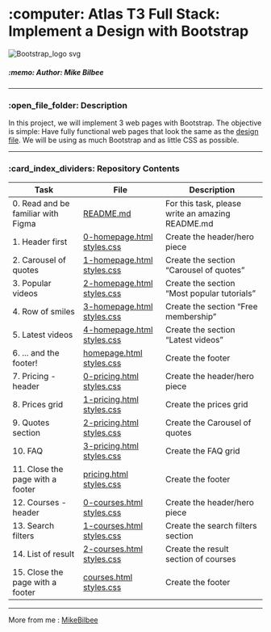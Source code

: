 <h1> :computer: Atlas T3 Full Stack: Implement a Design with Bootstrap </h1>

![Bootstrap_logo svg](https://github.com/MikeBilbee/atlas-smiling-school/assets/119973248/85e63fab-9d6d-4704-8de0-a5ff6d102ea0)

<h5> :memo: Author: Mike Bilbee </h5>

---

<h3> :open_file_folder: Description </h3>

In this project, we will implement 3 web pages with Bootstrap. The objective is simple: Have fully functional web pages that look the same as the [design file](https://www.figma.com/file/M8se3pdMApWtaYXOJu6Tna/Homepage-(Copy)?type=design&node-id=0%3A1&mode=design&t=l60jfsxUAvxGHhiM-1). We will be using as much Bootstrap and as little CSS as possible.



---

<h3> :card_index_dividers: Repository Contents </h3>

| Task | File | Description |
| ----- | ----- | ----- |
| 0. Read and be familiar with Figma | [README.md](https://github.com/MikeBilbee/atlas-smiling-school/blob/main/README.md) | For this task, please write an amazing README.md |
| 1. Header first | [0-homepage.html](https://github.com/MikeBilbee/atlas-smiling-school/blob/main/0-homepage.html) [styles.css](https://github.com/MikeBilbee/atlas-smiling-school/blob/main/styles.css) | Create the header/hero piece |
| 2. Carousel of quotes | [1-homepage.html](https://github.com/MikeBilbee/atlas-smiling-school/blob/main/1-homepage.html) [styles.css](https://github.com/MikeBilbee/atlas-smiling-school/blob/main/styles.css) | Create the section “Carousel of quotes” |
| 3. Popular videos | [2-homepage.html](https://github.com/MikeBilbee/atlas-smiling-school/blob/main/2-homepage.html) [styles.css](https://github.com/MikeBilbee/atlas-smiling-school/blob/main/styles.css) | Create the section “Most popular tutorials” |
| 4. Row of smiles | [3-homepage.html](https://github.com/MikeBilbee/atlas-smiling-school/blob/main/3-homepage.html) [styles.css](https://github.com/MikeBilbee/atlas-smiling-school/blob/main/styles.css) | Create the section “Free membership” |
| 5. Latest videos | [4-homepage.html](https://github.com/MikeBilbee/atlas-smiling-school/blob/main/4-homepage.html) [styles.css](https://github.com/MikeBilbee/atlas-smiling-school/blob/main/styles.css) | Create the section “Latest videos” |
| 6. ... and the footer! | [homepage.html](https://github.com/MikeBilbee/atlas-smiling-school/blob/main/homepage.html) [styles.css](https://github.com/MikeBilbee/atlas-smiling-school/blob/main/styles.css) | Create the footer |
| 7. Pricing - header | [0-pricing.html](https://github.com/MikeBilbee/atlas-smiling-school/blob/main/0-pricing.html) [styles.css](https://github.com/MikeBilbee/atlas-smiling-school/blob/main/styles.css) | Create the header/hero piece |
| 8. Prices grid | [1-pricing.html](https://github.com/MikeBilbee/atlas-smiling-school/blob/main/1-pricing.html) [styles.css](https://github.com/MikeBilbee/atlas-smiling-school/blob/main/styles.css) | Create the prices grid |
| 9. Quotes section | [2-pricing.html](https://github.com/MikeBilbee/atlas-smiling-school/blob/main/2-pricing.html) [styles.css](https://github.com/MikeBilbee/atlas-smiling-school/blob/main/styles.css) | Create the Carousel of quotes |
| 10. FAQ | [3-pricing.html](https://github.com/MikeBilbee/atlas-smiling-school/blob/main/3-pricing.html) [styles.css](https://github.com/MikeBilbee/atlas-smiling-school/blob/main/styles.css) | Create the FAQ grid |
| 11. Close the page with a footer | [pricing.html](https://github.com/MikeBilbee/atlas-smiling-school/blob/main/pricing.html) [styles.css](https://github.com/MikeBilbee/atlas-smiling-school/blob/main/styles.css) | Create the footer |
| 12. Courses - header | [0-courses.html](https://github.com/MikeBilbee/atlas-smiling-school/blob/main/0-courses.html) [styles.css](https://github.com/MikeBilbee/atlas-smiling-school/blob/main/styles.css) | Create the header/hero piece |
| 13. Search filters | [1-courses.html](https://github.com/MikeBilbee/atlas-smiling-school/blob/main/1-courses.html) [styles.css](https://github.com/MikeBilbee/atlas-smiling-school/blob/main/styles.css) | Create the search filters section |
| 14. List of result | [2-courses.html](https://github.com/MikeBilbee/atlas-smiling-school/blob/main/2-courses.html) [styles.css](https://github.com/MikeBilbee/atlas-smiling-school/blob/main/styles.css) | Create the result section of courses |
| 15. Close the page with a footer | [courses.html](https://github.com/MikeBilbee/atlas-smiling-school/blob/main/courses.html) [styles.css](https://github.com/MikeBilbee/atlas-smiling-school/blob/main/styles.css) | Create the footer |



---

More from me : [MikeBilbee](https://github.com/MikeBilbee)
